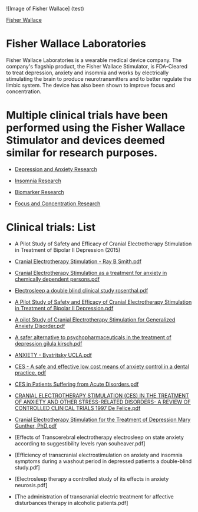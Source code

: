 ![Image of Fisher Wallace] (test)

[Fisher Wallace]

# Fisher Wallace Laboratories

Fisher Wallace Laboratories is a wearable medical device company.  The company's flagship product, the Fisher Wallace Stimulator, is FDA-Cleared to treat depression, anxiety and insomnia and works by electrically stimulating the brain to produce neurotransmitters and to better regulate the limbic system. The device has also been shown to improve focus and concentration.

# Multiple clinical trials have been performed using the Fisher Wallace Stimulator and devices deemed similar for research purposes.  

* [Depression and Anxiety Research]


* [Insomnia Research]

* [Biomarker Research]

* [Focus and Concentration Research]

# Clinical trials: List

* A Pilot Study of Safety and Efficacy of Cranial Electrotherapy Stimulation in Treatment of Bipolar II Depression (2015)

* [Cranial Electrotherapy Stimulation - Ray B Smith.pdf]

* [Cranial Electrotherapy Stimulation as a treatment for anxiety in chemically dependent persons.pdf]

* [Electrosleep a double blind clinical study rosenthal.pdf]

* [A Pilot Study of Safety and Efficacy of Cranial Electrotherapy Stimulation in Treatment of Bipolar II Depression.pdf]

* [A pilot Study of Cranial Electrotherapy Stimulation for Generalized Anxiety Disorder.pdf]

* [A safer alternative to psychopharmaceuticals in the treatment of depression  gilula kirsch.pdf]

* [ANXIETY - Bystritsky UCLA.pdf]

* [CES - A safe and effective low cost means of anxiety control in a dental practice. pdf]

* [CES in Patients Suffering from Acute Disorders.pdf]

* [CRANIAL ELECTROTHERAPY STIMULATION (CES) IN THE TREATMENT OF ANXIETY AND OTHER STRESS-RELATED DISORDERS- A REVIEW OF CONTROLLED CLINICAL TRIALS 1997 De Felice.pdf]

* [Cranial Electrotherapy Stimulation for the Treatment of Depression Mary Gunther, PhD.pdf]

* [Effects of Transcerebral electrotherapy electrosleep on state anxiety according to suggestibility levels ryan souheaver.pdf]

* [Efficiency of transcranial electrostimulation on anxiety and insomnia symptoms during a washout period in depressed patients a double-blind study.pdf]

* [Electrosleep therapy a controlled study of its effects in anxiety neurosis.pdf]

* [The administration of transcranial electric treatment for affective disturbances therapy in alcoholic patients.pdf]

[Depression and Anxiety Research]:https://github.com/FisherWallaceLaboratories/Scientificevidence/tree/master/1.Anxiety%20and%20Depression

[Insomnia Research]:https://github.com/FisherWallaceLaboratories/Scientificevidence/tree/master/2.Insomnia

[Biomarker Research]:https://github.com/FisherWallaceLaboratories/Scientificevidence/tree/master/3.Biomarker%20Data

[Focus and Concentration Research]:https://github.com/FisherWallaceLaboratories/Scientificevidence/tree/master/4.Concentration%20and%20Memory

[Cranial Electrotherapy Stimulation - Ray B Smith.pdf]:https://github.com/FisherWallaceLaboratories/Scientificevidence/blob/master/1.Anxiety%20and%20Depression/01%20Cranial%20Electrotherapy%20Stimulation%20-%20%20Ray%20B%20Smith.pdf

[Cranial Electrotherapy Stimulation as a treatment for anxiety in chemically dependent persons.pdf]:https://github.com/FisherWallaceLaboratories/Scientificevidence/blob/master/1.Anxiety%20and%20Depression/02%20Cranial%20Electrotherapy%20Stimulation%20as%20a%20treatment%20for%20anxiety%20in%20chemically%20dependent%20persons.pdf

[Electrosleep a double blind clinical study rosenthal.pdf]:https://github.com/FisherWallaceLaboratories/Scientificevidence/blob/master/1.Anxiety%20and%20Depression/03%20Electrosleep%20a%20double%20blind%20clinical%20study%20rosenthal.pdf

[A Pilot Study of Safety and Efficacy of Cranial Electrotherapy Stimulation in Treatment of Bipolar II Depression.pdf]:https://github.com/FisherWallaceLaboratories/Scientificevidence/blob/master/1.Anxiety%20and%20Depression/A%20Pilot%20Study%20of%20Safety%20and%20Efficacy%20of%20Cranial%20Electrotherapy%20Stimulation%20in%20Treatment%20of%20Bipolar%20II%20Depression.pdf

[A pilot Study of Cranial Electrotherapy Stimulation for Generalized Anxiety Disorder.pdf]:https://github.com/FisherWallaceLaboratories/Scientificevidence/blob/master/1.Anxiety%20and%20Depression/A%20pilot%20Study%20of%20Cranial%20Electrotherapy%20Stimulation%20for%20Generalized%20Anxiety%20Disorder.pdf

[A safer alternative to psychopharmaceuticals in the treatment of depression  gilula kirsch.pdf]:https://github.com/FisherWallaceLaboratories/Scientificevidence/blob/master/1.Anxiety%20and%20Depression/A%20safer%20alternative%20to%20psychopharmaceuticals%20in%20the%20treatment%20of%20depression%20%20gilula%20kirsch.pdf

[ANXIETY - Bystritsky UCLA.pdf]:https://github.com/FisherWallaceLaboratories/Scientificevidence/blob/master/1.Anxiety%20and%20Depression/ANXIETY%20-%20Bystritsky%20UCLA.pdf

[CES - A safe and effective low cost means of anxiety control in a dental practice. pdf]:https://github.com/FisherWallaceLaboratories/Scientificevidence/blob/master/1.Anxiety%20and%20Depression/CES%20-%20A%20safe%20and%20effective%20low%20cost%20means%20of%20anxiety%20control%20in%20a%20dental%20practice.%20pdf.pdf

[CES in Patients Suffering from Acute Disorders.pdf]:https://github.com/FisherWallaceLaboratories/Scientificevidence/blob/master/1.Anxiety%20and%20Depression/CES%20in%20Patients%20Suffering%20from%20Acute%20Disorders.pdf

[CRANIAL ELECTROTHERAPY STIMULATION (CES) IN THE TREATMENT OF ANXIETY AND OTHER STRESS-RELATED DISORDERS- A REVIEW OF CONTROLLED CLINICAL TRIALS 1997 De Felice.pdf]:https://github.com/FisherWallaceLaboratories/Scientificevidence/blob/master/1.Anxiety%20and%20Depression/CRANIAL%20ELECTROTHERAPY%20STIMULATION%20(CES)%20IN%20THE%20TREATMENT%20OF%20ANXIETY%20AND%20OTHER%20STRESS-RELATED%20DISORDERS-%20A%20REVIEW%20OF%20CONTROLLED%20CLINICAL%20TRIALS%201997%20De%20Felice.pdf

[Cranial Electrotherapy Stimulation for the Treatment of Depression Mary Gunther, PhD.pdf]:https://github.com/FisherWallaceLaboratories/Scientificevidence/blob/master/1.Anxiety%20and%20Depression/Cranial%20Electrotherapy%20Stimulation%20for%20the%20Treatment%20of%20Depression%20Mary%20Gunther%2C%20PhD.pdf






[Fisher Wallace]:http://www.FisherWallace.com



